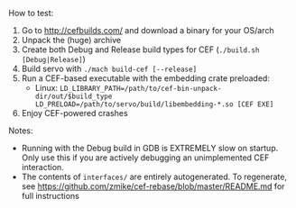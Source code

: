 How to test:

1. Go to http://cefbuilds.com/ and download a binary for your OS/arch
2. Unpack the (huge) archive
3. Create both Debug and Release build types for CEF (```./build.sh [Debug|Release]```)
4. Build servo with ```./mach build-cef [--release]```
5. Run a CEF-based executable with the embedding crate preloaded:
	* Linux: ```LD_LIBRARY_PATH=/path/to/cef-bin-unpack-dir/out/$build_type LD_PRELOAD=/path/to/servo/build/libembedding-*.so [CEF EXE]```
6. Enjoy CEF-powered crashes

Notes:
* Running with the Debug build in GDB is EXTREMELY slow on startup. Only use this if you are actively debugging an unimplemented CEF interaction.
* The contents of `interfaces/` are entirely autogenerated. To
  regenerate, see https://github.com/zmike/cef-rebase/blob/master/README.md for full instructions

